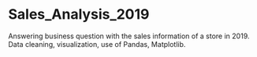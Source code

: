 # Sales_Analysis_2019
Answering business question with the sales information of a store in 2019. Data cleaning, visualization, use of Pandas, Matplotlib.
